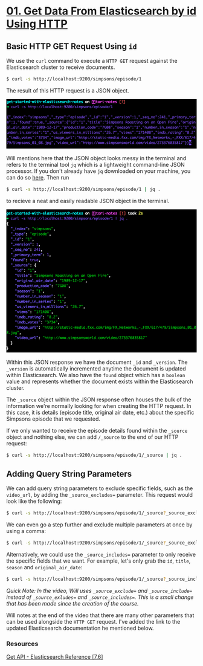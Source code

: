 # [01. Get Data From Elasticsearch by id Using HTTP](https://egghead.io/lessons/elasticsearch-get-data-from-elasticsearch-by-id-using-http)

## Basic HTTP GET Request Using `id`

We use the `curl` command to execute a `HTTP GET` request against the Elasticsearch cluster to receive documents. 

```bash
$ curl -s http://localhost:9200/simpsons/episode/1
```

The result of this HTTP request is a JSON object.

![terminal screenshot of messy JSON response from HTTP request](images/initial-curl-command-without-jq.png)

Will mentions here that the JSON object looks messy in the terminal and refers to the terminal tool `jq` which is a lightweight command-line JSON processor. If you don't already have `jq` downloaded on your machine, you can do so [here](https://stedolan.github.io/jq/download/). Then run 

```bash
$ curl -s http://localhost:9200/simpsons/episode/1 | jq .
```

to recieve a neat and easily readable JSON object in the terminal.

![terminal screenshot of tidy JSON response from HTTP request using jq . command](images/initial-curl-command-with-jq.png)

Within this JSON response we have the document `_id` and `_version`. The `_version` is automatically incremented anytime the document is updated within Elasticsearch. We also have the `found` object which has a `boolean` value and represents whether the document exists within the Elasticsearch cluster. 

The `_source` object within the JSON response often houses the bulk of the information we're normally looking for when creating the HTTP request. In this case, it is details (episode title, original air date, etc.) about the specific Simpsons episode that we requested.

If we only wanted to receive the episode details found within the `_source` object and nothing else, we can add `/_source` to the end of our HTTP request:

```bash
$ curl -s http://localhost:9200/simpsons/episode/1/_source | jq .
```

## Adding Query String Parameters

We can add query string parameters to exclude specific fields, such as the `video_url`, by adding the `_source_excludes=` parameter. This request would look like the following:

```bash
$ curl -s http://localhost:9200/simpsons/episode/1/_source?_source_excludes=video_url | jq .
```

We can even go a step further and exclude multiple parameters at once by using a comma:

```bash
$ curl -s http://localhost:9200/simpsons/episode/1/_source?_source_excludes=video_url,production_code,image_url | jq .
```

Alternatively, we could use the `_source_includes=` parameter to only receive the specific fields that we want. For example, let's only grab the `id`, `title`, `season` and `original_air_date`:

```bash
$ curl -s http://localhost:9200/simpsons/episode/1/_source?_source_includes=id,title,season,original_air_date | jq .
```

*Quick Note: In the video, Will uses `_source_exclude=` and `_source_include=` instead of `_source_exludes=` and `_source_includes=`. This is a small change that has been made since the creation of the course.*

Will notes at the end of the video that there are many other parameters that can be used alongside the `HTTP GET` request. I've added the link to the updated Elasticsearch documentation he mentioned below.

### Resources

[Get API - Elasticsearch Reference [7.6]](https://www.elastic.co/guide/en/elasticsearch/reference/7.6/docs-get.html)
